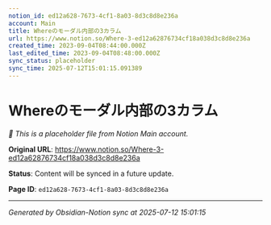 ```yaml
---
notion_id: ed12a628-7673-4cf1-8a03-8d3c8d8e236a
account: Main
title: Whereのモーダル内部の3カラム
url: https://www.notion.so/Where-3-ed12a62876734cf18a038d3c8d8e236a
created_time: 2023-09-04T08:44:00.000Z
last_edited_time: 2023-09-04T08:48:00.000Z
sync_status: placeholder
sync_time: 2025-07-12T15:01:15.091389
---
```


# Whereのモーダル内部の3カラム

*🔄 This is a placeholder file from Notion Main account.*

**Original URL**: https://www.notion.so/Where-3-ed12a62876734cf18a038d3c8d8e236a

**Status**: Content will be synced in a future update.

**Page ID**: `ed12a628-7673-4cf1-8a03-8d3c8d8e236a`

---

*Generated by Obsidian-Notion sync at 2025-07-12 15:01:15*
